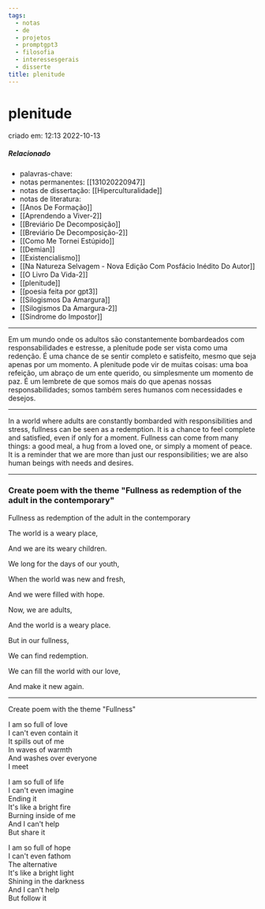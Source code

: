 ```yaml
---
tags:
  - notas
  - de
  - projetos
  - promptgpt3
  - filosofia
  - interessesgerais
  - disserte
title: plenitude
---
```


# plenitude

criado em: 12:13 2022-10-13

##### Relacionado

- palavras-chave:  
- notas permanentes: [[131020220947]]
- notas de dissertação: [[Hiperculturalidade]]
- notas de literatura: 
- [[Anos De Formação]]
- [[Aprendendo a Viver-2]]
- [[Breviário De Decomposição]]
- [[Breviário De Decomposição-2]]
- [[Como Me Tornei Estúpido]]
- [[Demian]]
- [[Existencialismo]]
- [[Na Natureza Selvagem - Nova Edição Com Posfácio Inédito Do Autor]]
- [[O Livro Da Vida-2]]
- [[plenitude]]
- [[poesia feita por gpt3]]
- [[Silogismos Da Amargura]]
- [[Silogismos Da Amargura-2]]
- [[Síndrome do Impostor]]
---

Em um mundo onde os adultos são constantemente bombardeados com responsabilidades e estresse, a plenitude pode ser vista como uma redenção. É uma chance de se sentir completo e satisfeito, mesmo que seja apenas por um momento. A plenitude pode vir de muitas coisas: uma boa refeição, um abraço de um ente querido, ou simplesmente um momento de paz. É um lembrete de que somos mais do que apenas nossas responsabilidades; somos também seres humanos com necessidades e desejos.

---

In a world where adults are constantly bombarded with responsibilities and stress, fullness can be seen as a redemption. It is a chance to feel complete and satisfied, even if only for a moment. Fullness can come from many things: a good meal, a hug from a loved one, or simply a moment of peace. It is a reminder that we are more than just our responsibilities; we are also human beings with needs and desires.

---

### Create poem with the theme "Fullness as redemption of the adult in the contemporary" 

Fullness as redemption of the adult in the contemporary

The world is a weary place,

And we are its weary children.

We long for the days of our youth,

When the world was new and fresh,

And we were filled with hope.

Now, we are adults,

And the world is a weary place.

But in our fullness,

We can find redemption.

We can fill the world with our love,

And make it new again.

---

Create poem with the theme "Fullness"

I am so full of love  
I can't even contain it  
It spills out of me  
In waves of warmth  
And washes over everyone  
I meet

I am so full of life  
I can't even imagine  
Ending it  
It's like a bright fire  
Burning inside of me  
And I can't help  
But share it

I am so full of hope  
I can't even fathom  
The alternative  
It's like a bright light  
Shining in the darkness  
And I can't help  
But follow it
